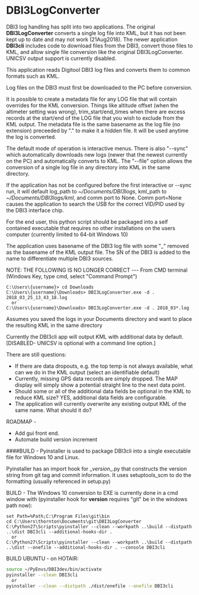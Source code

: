 # DBI3LogConverter
DBI3 log handling has split into two applications.  The original **DBI3LogConverter** converts
a single log file into KML, but it has not been kept up to date and may not work (21Aug2018).
The newer application **DBI3cli** includes code to download files from the DBI3, convert those files to KML, and allow single file conversion like the original DBI3LogConverter.  UNICSV output support is currently disabled.

This application reads Digitool DBI3 log files and converts them to common formats such as KML.

Log files on the DBI3 must first be downloaded to the PC before conversion.

It is possible to create a metadata file for any LOG file that will contain overrides for the KML conversion.  Things like altitude offset (when the altimeter setting was wrong), trim_start/end_times when there are
excess records at the start/end of the LOG file that you wish to exclude from the KML output.  The metadata file is the same basename as the log file (no extension) preceeded by "." to make it a hidden file.
It will be used anytime the log is converted.

The default mode of operation is interactive menus.  There is also "--sync" which automatically
downloads new logs (newer that the newest currently on the PC) and automatically converts to
KML.  The "--file" option allows the conversion of a single log file in any directory into KML in the same
directory.

If the application has not be configured before the first interactive or --sync run, it will
default log_path to *~/Documents/DBI3logs*, kml_path to *~/Documents/DBI3logs/kml*, and comm
port to None.  Comm port=None causes the application to search the USB for the correct
VID/PID used by the DBI3 interface chip.

For the end user, this python script should be packaged into a self contained executable that requires no other installations on the users computer (currently limited to 64-bit Windows 10)

The application uses basename of the DBI3 log file with some "_" removed as the basename of the KML output file.  The SN of the DBI3 is added to the name to differentiate multiple DBI3 sources.

NOTE:  THE FOLLOWING IS NO LONGER CORRECT ---
From CMD terminal (Windows Key, type cmd, select "Command Prompt")
```command
C:\Users\{username}> cd Downloads
C:\Users\{username}\Downloads> DBI3LogConverter.exe -d . 2018_03_25_13_43_18.log
  or
C:\Users\{username}\Downloads> DBI3LogConverter.exe -d . 2018_03*.log
```
Assumes you saved the logs in your Documents directory and want to place the resulting KML in the same directory



Currently the DBI3cli app will output KML with additional data by default.  [DISABLED- UNICSV is optional with a command line option.]

There are still questions:
- If there are data dropouts, e.g. the top temp is not always available, what can we do in the KML output (select an identifiable default)
- Currently, missing GPS data records are simply dropped.  The MAP display will simply show a potential straight line to the next data point.
- Should some or all of the additional data fields be optional in the KML to reduce KML size?  YES, additional data fields are configurable.
- The application will currently overwrite any existing output KML of the same name.  What should it do?

ROADMAP -
- Add gui front end.
- Automate build version increment

####BUILD -
Pyinstaller is used to package DBI3cli into a single executable file for Windows 10 and Linux.

Pyinstaller has an import hook for \__version__.py that constructs the version string from git tag and commit information.  It uses setuptools_scm to do the formatting (usually referenced in setup.py)

BUILD - The Windows 10 conversion to EXE is currently done in a cmd window with
(pyinstaller hook for __version__ requires "git" be in the windows path now):
```command
set Path=%Path;C:\Program Files\git\bin
cd C:\Users\thornton\Documents\git\DBI3LogConverter
C:\Python27\Scripts\pyinstaller --clean --workpath ..\build --distpath ..\dist DBI3cli --additional-hooks-dir .
  or
C:\Python27\Scripts\pyinstaller --clean --workpath ..\build --distpath ..\dist --onefile --additional-hooks-dir . --console DBI3cli
```

BUILD UBUNTU - on HOTAIR:
```bash
source ~/PyEnvs/DBI3dev/bin/activate
pyinstaller --clean DBI3cli
  or
pyinstaller --clean --distpath ./dist/onefile --onefile DBI3cli
```
